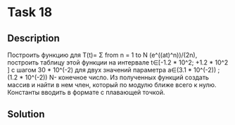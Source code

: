 # Task 18

## Description

Построить функцию для T(t)= Σ from n = 1 to N (e^((at)^n))/(2n), построить таблицу этой функции на интервале t∈\[-1.2 * 10^2; +1.2 * 10^2 \] с шагом 30 * 10^(-2) для двух значений параметра a∈(3.1 * 10^(-2)) ; (1.2 * 10^(-2)) N- конечное число. Из полученных функций создать массив и найти в нем член, который по модулю ближе всего к нулю. Константы вводить в формате с плавающей точкой.

## Solution

```C++

```
